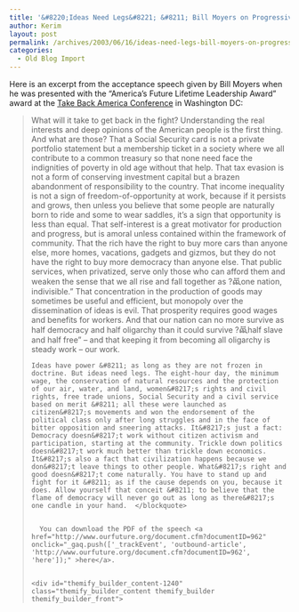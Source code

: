 ```yaml
---
title: '&#8220;Ideas Need Legs&#8221; &#8211; Bill Moyers on Progressivism'
author: Kerim
layout: post
permalink: /archives/2003/06/16/ideas-need-legs-bill-moyers-on-progressivism/
categories:
  - Old Blog Import
---
```

Here is an excerpt from the acceptance speech given by Bill Moyers when he was presented with the &#8220;America&#8217;s Future Lifetime Leadership Award&#8221; award at the <a href="http://www.ourfuture.org/projects/national_conference/2003/" onclick="_gaq.push(['_trackEvent', 'outbound-article', 'http://www.ourfuture.org/projects/national_conference/2003/', 'Take Back America Conference']);" >Take Back America Conference</a> in Washington DC:


>   What will it take to get back in the fight? Understanding the real interests and deep opinions of the American people is the first thing. And what are those? That a Social Security card is not a private portfolio statement but a membership ticket in a society where we all contribute to a common treasury so that none need face the indignities of poverty in old age without that help. That tax evasion is not a form of conserving investment capital but a brazen abandonment of responsibility to the country. That income inequality is not a sign of freedom-of-opportunity at work, because if it persists and grows, then unless you believe that some people are naturally born to ride and some to wear saddles, it&#8217;s a sign that opportunity is less than equal. That self-interest is a great motivator for production and progress, but is amoral unless contained within the framework of community. That the rich have the right to buy more cars than anyone else, more homes, vacations, gadgets and gizmos, but they do not have the right to buy more democracy than anyone else. That public services, when privatized, serve only those who can afford them and weaken the sense that we all rise and fall together as ?ꬢone nation, indivisible.&#8221; That concentration in the production of goods may sometimes be useful and efficient, but monopoly over the dissemination of ideas is evil. That prosperity requires good wages and benefits for workers. And that our nation can no more survive as half democracy and half oligarchy than it could survive ?ꬢhalf slave and half free&#8221; &#8211; and that keeping it from becoming all oligarchy is steady work &#8211; our work.  
>   
>   
>     Ideas have power &#8211; as long as they are not frozen in doctrine. But ideas need legs. The eight-hour day, the minimum wage, the conservation of natural resources and the protection of our air, water, and land, women&#8217;s rights and civil rights, free trade unions, Social Security and a civil service based on merit &#8211; all these were launched as citizen&#8217;s movements and won the endorsement of the political class only after long struggles and in the face of bitter opposition and sneering attacks. It&#8217;s just a fact: Democracy doesn&#8217;t work without citizen activism and participation, starting at the community. Trickle down politics doesn&#8217;t work much better than trickle down economics. It&#8217;s also a fact that civilization happens because we don&#8217;t leave things to other people. What&#8217;s right and good doesn&#8217;t come naturally. You have to stand up and fight for it &#8211; as if the cause depends on you, because it does. Allow yourself that conceit &#8211; to believe that the flame of democracy will never go out as long as there&#8217;s one candle in your hand.  </blockquote> 
>     
>     
>       You can download the PDF of the speech <a href="http://www.ourfuture.org/document.cfm?documentID=962" onclick="_gaq.push(['_trackEvent', 'outbound-article', 'http://www.ourfuture.org/document.cfm?documentID=962', 'here']);" >here</a>.
>     
>     
>     <div id="themify_builder_content-1240" class="themify_builder_content themify_builder themify_builder_front">
>
>     
>     
>    